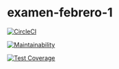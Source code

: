 # examen-febrero-1

[![CircleCI](https://dl.circleci.com/status-badge/img/gh/manolo2829/examen-febrero-1/tree/main.svg?style=svg)](https://dl.circleci.com/status-badge/redirect/gh/manolo2829/examen-febrero-1/tree/main)

[![Maintainability](https://api.codeclimate.com/v1/badges/2e9ba338c117d76c5bb8/maintainability)](https://codeclimate.com/github/manolo2829/examen-febrero-1/maintainability)

[![Test Coverage](https://api.codeclimate.com/v1/badges/2e9ba338c117d76c5bb8/test_coverage)](https://codeclimate.com/github/manolo2829/examen-febrero-1/test_coverage)
